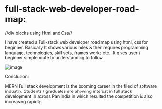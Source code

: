 # full-stack-web-developer-road-map:

//div blocks using Html and Css//

I have created a Full-stack web developer road map using html, css for beginner.
Basically It shows various roles & their requires programming language, technologies, skill sets, frames works etc..
It gives user / beginner simple route to understanding to follow.

![image](https://user-images.githubusercontent.com/126344231/228320281-007cb645-4d53-4ccd-b3ac-94b93f804fbc.png)

Conclusion:

MERN Full stack development is the booming career in the filed of software industry. Students / graduates are showing interest in full stack development in across Pan India in which resulted the competition is also increasing rapidly.
